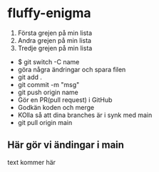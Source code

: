 # fluffy-enigma
1. Första grejen på min lista
2. Andra grejen på min lista
3. Tredje grejen på min lista

* $ git switch -C name
* göra några ändringar och spara filen 
* git add .
* git commit -m "msg"
* git push origin name
* Gör en PR(pull request) i GitHub
* Godkän koden och merge 
* KOlla så att dina branches är i synk med main
* git pull origin main

## Här gör vi ändingar i main
text kommer här
